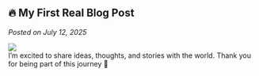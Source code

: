 <div class="blog-card">
  <h2>🔥 My First Real Blog Post</h2>
  <p><em>Posted on July 12, 2025</em></p>
  <img src ="6.jpg"
    This is the beginning of something amazing. I’ve just started learning web development, and this is my first post on my own blog!  
    <br><br>
    I’m excited to share ideas, thoughts, and stories with the world. Thank you for being part of this journey 💫
  </p>
</div>
